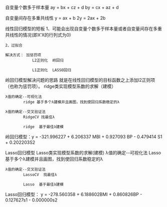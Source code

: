 
自变量个数多于样本量
ay = bx  + cz + d
by = cx + az + d

自变量间存在多重共线性
y  = ax + b
2y = 2ax + 2b

线性回归模型的短板
	1、可能会出现自变量个数多于样本量或者自变量间存在多重共线性的情况(即X′X的行列式为0)

	2、过拟合
	
	解决方式： 加惩罚项	
				L2正则化  岭回归

				L1正则化  LASSO回归

岭回归模型解决问题的思路
	就是在线性回归模型的目标函数之上添加l2正则项（也称为惩罚项）。
	ridge类实现模型系数的求解（建模）
		
	λ值的确定--可视化法
			ridge 基于多个λ建模并且画图，找到使回归系数稳定的λ

	λ值的确定--交叉验证法
			RidgeCV 找最佳λ
			
			ridge  基于最佳λ建模

岭回归模型：y = -321.996227 +  6.206337 MBI + 0.927093 BP  - 0.479414 S1 + 0.202203S2 

 
Lasso回归模型
	Lasso类实现模型系数的求解(建模)
	λ值的确定--可视化法
			Lasso 基于多个λ建模并且画图，找到使回归系数稳定的λ
	
	λ值的确定--交叉验证法
			LassoCV  找最佳λ
			
			Lasso  基于最佳λ建模


Lasso回归模型： y = -278.560358 +  6.188602BMI +  0.860826BP - 0.127627s1 - 0.000000s2 